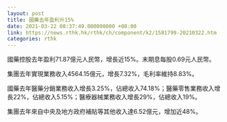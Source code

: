 ```yaml
---
layout: post
title: 國藥去年盈利升15%
date: 2021-03-22 08:37:49.000000000 +08:00
link: https://news.rthk.hk/rthk/ch/component/k2/1581799-20210322.htm
categories: rthk
---
```


國藥控股去年盈利71.87億元人民幣，增長近15%。末期息每股0.69元人民幣。

集團去年實現業務收入4564.15億元，增長7.32%，毛利率維持8.83%。

國藥去年醫藥分銷業務收入增長3.25%，佔總收入74.18%；醫藥零售業務收入增長22%，佔總收入5.15%；醫療器械業務收入增長29%，佔總收入19%。

集團去年來自中央及地方政府補貼等其他收入達6.52億元，增加近48%。
